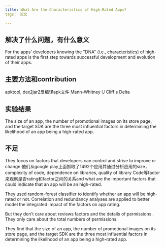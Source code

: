 ```yaml
---
title: What Are the Characteristics of High-Rated Apps?
tags： 论文

---
```


## 解决了什么问题，有什么意义

For the apps' developers knowing the "DNA" (i.e., characteristics) of high-rated apps is the first step towards successful development
and evolution of their apps.
## 主要方法和contribution
apktool, dex2jar2反编译apk文件
Mann-Whitney U
Cliff's Delta

## 实验结果
The size of an app, the number of promotional images on its store page, and the target SDK are the three most influential factors in determining the likelihood of an app being a high-rated app.


## 不足

They focus on factors that developers can control and strive to
improve or change.他们从google play上面抓取了1492个应用并通过分析应用的size，complexity of code, dependence on libraries, quality of library Code等factor来观察是否rating和factor之间的关系and what are the important factors that could indicate that an app will be an high-rated.

They used random-forest classifier to identify whether an app will be high-rated or not. Correlation and redundancy analyses are applied to better model the integrated impact of the factors on app rating.

But they don't care about reviews factors and the details of permissions. They only care about the total numbers of permissions.

They find that the size of an app, the number of promotional images on its store page, and the target SDK are the three most influential factors in determining the likelihood of an app being a high-rated app.





